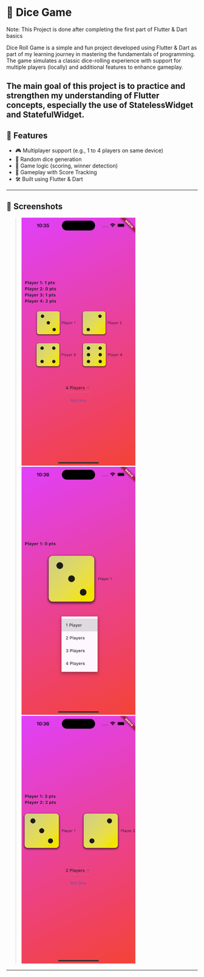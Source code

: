 # 📱 Dice Game
Note: This Project is done after completing the first part of Flutter & Dart basics

Dice Roll Game is a simple and fun project developed using Flutter & Dart as part of my learning journey in mastering the fundamentals of programming. The game simulates a classic dice-rolling experience with support for multiple players (locally) and additional features to enhance gameplay.

The main goal of this project is to practice and strengthen my understanding of Flutter concepts, especially the use of StatelessWidget and StatefulWidget.
---

## 🔧 Features

- 🎮 Multiplayer support (e.g., 1 to 4 players on same device)
- 🎲 Random dice generation
- 🧠 Game logic (scoring, winner detection)
- 🎯 Gameplay with Score Tracking
- 🛠 Built using Flutter & Dart

---

## 📸 Screenshots
> <img src="image.png" width="300" />
> <img src="image-1.png" width="300" />
> <img src="image-2.png" width="300" />

---
